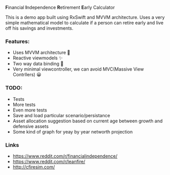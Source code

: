 
**F**inancial **I**ndependence **R**etirement **E**arly  Calculator

This is a demo app built using RxSwift and MVVM architecture. Uses a very simple mathematical model to calculate if a person can retire early and live off his savings and investments. 

### Features:

 - Uses MVVM architecture 🧠
 - Reactive viewmodels ✨
 - Two way data binding 🤝
 - Very minimal viewcontroller, we can avoid MVC(Massive View Contrllers) 😀

### TODO:

- Tests
- More tests
- Even more tests
- Save and load  particular scenario/persistance
- Asset allocation suggestion based on current age between growth and defensive assets
- Some kind of graph for yeay by year networth projection

### Links
- https://www.reddit.com/r/financialindependence/
- https://www.reddit.com/r/leanfire/
- http://cfiresim.com/
